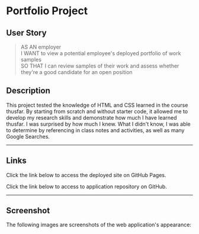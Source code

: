 # Portfolio Project


## User Story

>AS AN employer <br>
I WANT to view a potential employee's deployed portfolio of work samples <br>
SO THAT I can review samples of their work and assess whether they're a good candidate for an open position

## Description

This project tested the knowledge of HTML and CSS learned in the course thusfar.  By starting from scratch and without starter code, it allowed me to develop my research skills and demonstrate how much I have learned thusfar.  I was surprised by how much I knew.  What I didn't know, I was able to determine by referencing in class notes and activities, as well as many Google Searches. 


---

## Links

Click the link below to access the deployed site on GitHub Pages.



Click the link below to access to application repository on GitHub.



---

## Screenshot

The following images are screenshots of the web application's appearance: 

